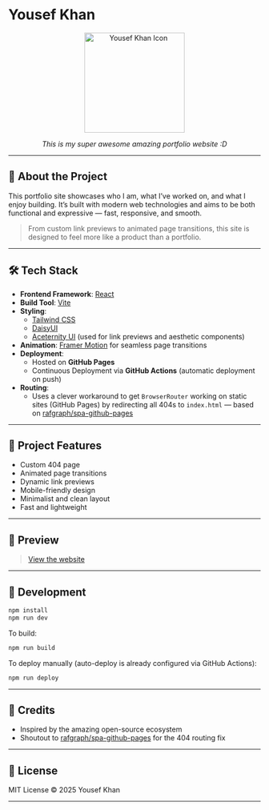 # Yousef Khan

<p align="center">
  <img src="https://github.com/user-attachments/assets/135c4855-9c27-4669-a838-3aa7ea1a5a4a" width="200" alt="Yousef Khan Icon"/>
</p>

<p align="center"><em>This is my super awesome amazing portfolio website :D</em></p>

---

## 🚀 About the Project

This portfolio site showcases who I am, what I’ve worked on, and what I enjoy building. It’s built with modern web technologies and aims to be both functional and expressive — fast, responsive, and smooth.

> From custom link previews to animated page transitions, this site is designed to feel more like a product than a portfolio.

---

## 🛠️ Tech Stack

- **Frontend Framework**: [React](https://react.dev/)
- **Build Tool**: [Vite](https://vitejs.dev/)
- **Styling**:
  - [Tailwind CSS](https://tailwindcss.com/)
  - [DaisyUI](https://daisyui.com/)
  - [Aceternity UI](https://ui.aceternity.com/) (used for link previews and aesthetic components)
- **Animation**: [Framer Motion](https://www.framer.com/motion/) for seamless page transitions
- **Deployment**:
  - Hosted on **GitHub Pages**
  - Continuous Deployment via **GitHub Actions** (automatic deployment on push)
- **Routing**:
  - Uses a clever workaround to get `BrowserRouter` working on static sites (GitHub Pages) by redirecting all 404s to `index.html` — based on [rafgraph/spa-github-pages](https://github.com/rafgraph/spa-github-pages)

---

## 📁 Project Features

- Custom 404 page
- Animated page transitions
- Dynamic link previews
- Mobile-friendly design
- Minimalist and clean layout
- Fast and lightweight

---

## 📸 Preview

> [View the website](https://theyousefkhan.com)  

---

## 🧪 Development

```bash
npm install
npm run dev
```

To build:

```bash
npm run build
```

To deploy manually (auto-deploy is already configured via GitHub Actions):

```bash
npm run deploy
```

---

## 🙌 Credits

- Inspired by the amazing open-source ecosystem
- Shoutout to [rafgraph/spa-github-pages](https://github.com/rafgraph/spa-github-pages) for the 404 routing fix

---

## 🪪 License

MIT License © 2025 Yousef Khan

---
